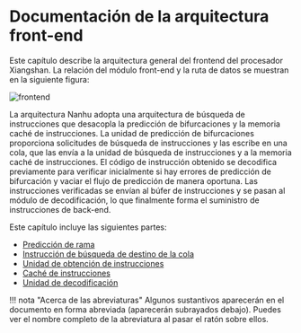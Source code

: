# Documentación de la arquitectura front-end
Este capítulo describe la arquitectura general del frontend del procesador Xiangshan. La relación del módulo front-end y la ruta de datos se muestran en la siguiente figura:

![frontend](../figs/frontend/frontend.png)



La arquitectura Nanhu adopta una arquitectura de búsqueda de instrucciones que desacopla la predicción de bifurcaciones y la memoria caché de instrucciones. La unidad de predicción de bifurcaciones proporciona solicitudes de búsqueda de instrucciones y las escribe en una cola, que las envía a la unidad de búsqueda de instrucciones y a la memoria caché de instrucciones.
El código de instrucción obtenido se decodifica previamente para verificar inicialmente si hay errores de predicción de bifurcación y vaciar el flujo de predicción de manera oportuna. Las instrucciones verificadas se envían al búfer de instrucciones y se pasan al módulo de decodificación, lo que finalmente forma el suministro de instrucciones de back-end.

Este capítulo incluye las siguientes partes:

* [Predicción de rama](bp.md)
* [Instrucción de búsqueda de destino de la cola](ftq.md)
* [Unidad de obtención de instrucciones](ifu.md)
* [Caché de instrucciones](icache.md)
* [Unidad de decodificación](decode.md)

!!! nota "Acerca de las abreviaturas"
 Algunos sustantivos aparecerán en el documento en forma abreviada (aparecerán subrayados debajo). Puedes ver el nombre completo de la abreviatura al pasar el ratón sobre ellos.
